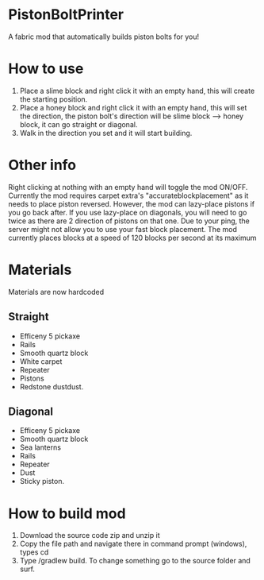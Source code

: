 # PistonBoltPrinter
A fabric mod that automatically builds piston bolts for you!
# How to use
1. Place a slime block and right click it with an empty hand, this will create the starting position.
2. Place a honey block and right click it with an empty hand, this will set the direction, the piston bolt's direction will be slime block --> honey block, it can go straight or diagonal.
3. Walk in the direction you set and it will start building.
# Other info
Right clicking at nothing with an empty hand will toggle the mod ON/OFF.
Currently the mod requires carpet extra's "accurateblockplacement" as it needs to place piston reversed. However, the mod can lazy-place pistons if you go back after. If you use lazy-place on diagonals, you will need to go twice as there are 2 direction of pistons on that one.
Due to your ping, the server might not allow you to use your fast block placement. The mod currently places blocks at a speed of 120 blocks per second at its maximum

# Materials
Materials are now hardcoded
## Straight
- Efficeny 5 pickaxe
- Rails
- Smooth quartz block
- White carpet
- Repeater
- Pistons
- Redstone dustdust.</br>
## Diagonal
- Efficeny 5 pickaxe
- Smooth quartz block
- Sea lanterns
- Rails
- Repeater
- Dust
- Sticky piston.
# How to build mod
1. Download the source code zip and unzip it
2. Copy the file path and navigate there in command prompt (windows), types cd <Your location>
3. Type /gradlew build. To change something go to the source folder and surf.

